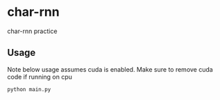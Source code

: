 # char-rnn
char-rnn practice

## Usage
Note below usage assumes cuda is enabled. Make sure to remove cuda code if running on cpu
```python
python main.py
```
